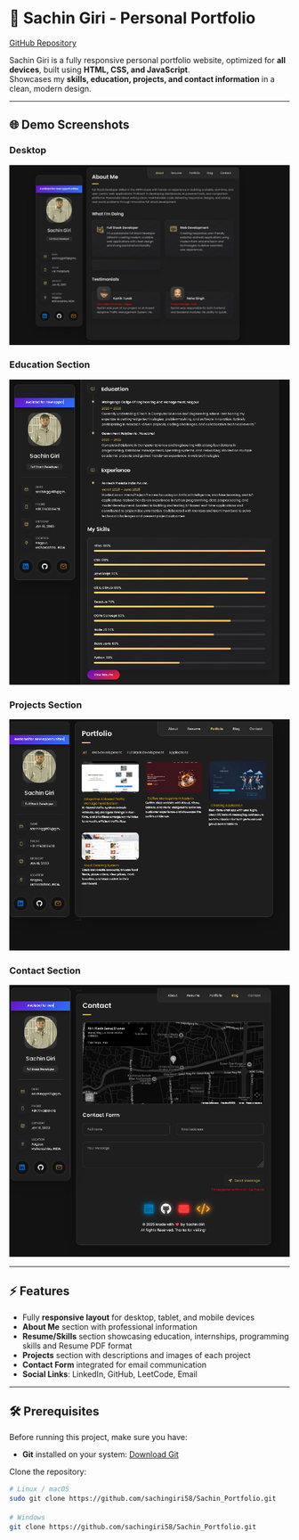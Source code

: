 # 💼 Sachin Giri - Personal Portfolio

[GitHub Repository](https://github.com/sachingiri58/Sachin_Portfolio)

 Sachin Giri is a fully responsive personal portfolio website, optimized for **all devices**, built using **HTML, CSS, and JavaScript**.  
Showcases my **skills, education, projects, and contact information** in a clean, modern design.

---

## 🌐 Demo Screenshots

### Desktop
![Desktop Demo](./website-demo-image/frist-page.jpg "Desktop Demo")

### Education Section
![Education Demo](./website-demo-image/education.png "Education Demo")

### Projects Section
![Projects Demo](./website-demo-image/project.png "Projects Demo")

### Contact Section
![Contact Demo](./website-demo-image/contact.png "Contact Demo")

---

## ⚡ Features

- Fully **responsive layout** for desktop, tablet, and mobile devices  
- **About Me** section with professional information  
- **Resume/Skills** section showcasing education, internships, programming skills and Resume PDF format  
- **Projects** section with descriptions and images of each project  
- **Contact Form** integrated for email communication  
- **Social Links**: LinkedIn, GitHub, LeetCode, Email  

---

## 🛠️ Prerequisites

Before running this project, make sure you have:

- **Git** installed on your system: [Download Git](https://git-scm.com/downloads)  

Clone the repository:

```bash
# Linux / macOS
sudo git clone https://github.com/sachingiri58/Sachin_Portfolio.git

# Windows
git clone https://github.com/sachingiri58/Sachin_Portfolio.git
